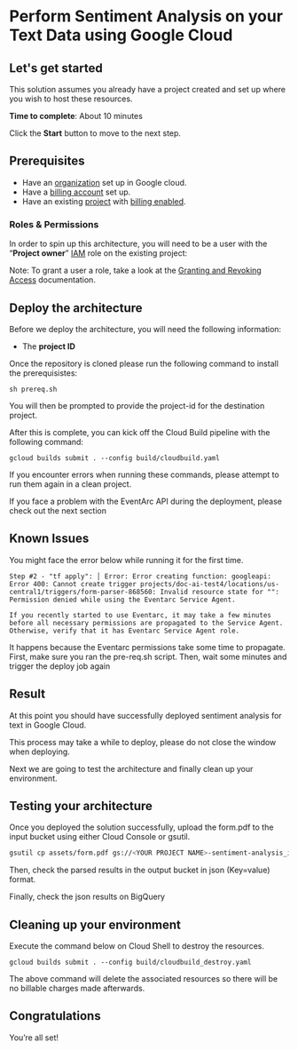# Perform Sentiment Analysis on your Text Data using Google Cloud

## Let's get started

This solution assumes you already have a project created and set up where you wish to host these resources.

**Time to complete**: About 10 minutes

Click the **Start** button to move to the next step.

## Prerequisites

* Have an [organization](https://cloud.google.com/resource-manager/docs/creating-managing-organization) set up in Google cloud.
* Have a [billing account](https://cloud.google.com/billing/docs/how-to/manage-billing-account) set up.
* Have an existing [project](https://cloud.google.com/resource-manager/docs/creating-managing-projects) with [billing enabled](https://cloud.google.com/billing/docs/how-to/modify-project).

### Roles & Permissions

In order to spin up this architecture, you will need to be a user with the “__Project owner__” [IAM](https://cloud.google.com/iam) role on the existing project:

Note: To grant a user a role, take a look at the [Granting and Revoking Access](https://cloud.google.com/iam/docs/granting-changing-revoking-access#grant-single-role) documentation.

## Deploy the architecture

Before we deploy the architecture, you will need the following information:

* The __project ID__

Once the repository is cloned please run the following command to install the prerequisistes:

```
sh prereq.sh
```

You will then be prompted to provide the project-id for the destination project.

After this is complete, you can kick off the Cloud Build pipeline with the following command:

```
gcloud builds submit . --config build/cloudbuild.yaml
```

If you encounter errors when running these commands, please attempt to run them again in a clean project.

If you face a problem with the EventArc API during the deployment, please check out the next section

## Known Issues 
You might face the error below while running it for the first time.

```
Step #2 - "tf apply": │ Error: Error creating function: googleapi: Error 400: Cannot create trigger projects/doc-ai-test4/locations/us-central1/triggers/form-parser-868560: Invalid resource state for "": Permission denied while using the Eventarc Service Agent.

If you recently started to use Eventarc, it may take a few minutes before all necessary permissions are propagated to the Service Agent. Otherwise, verify that it has Eventarc Service Agent role.
```

It happens because the Eventarc permissions take some time to propagate. First, make sure you ran the pre-req.sh script. Then, wait some minutes and trigger the deploy job again

## Result

At this point you should have successfully deployed sentiment analysis for text in Google Cloud.

This process may take a while to deploy, please do not close the window when deploying.

Next we are going to test the architecture and finally clean up your environment.

## Testing your architecture
Once you deployed the solution successfully, upload the form.pdf to the input bucket using either Cloud Console or gsutil.

```bash
gsutil cp assets/form.pdf gs://<YOUR PROJECT NAME>-sentiment-analysis_input
```

Then, check the parsed results in the output bucket in json (Key=value) format.

Finally, check the json results on BigQuery

## Cleaning up your environment

Execute the command below on Cloud Shell to destroy the resources.

``` {shell}
gcloud builds submit . --config build/cloudbuild_destroy.yaml
```

The above command will delete the associated resources so there will be no billable charges made afterwards.

## Congratulations

<walkthrough-conclusion-trophy></walkthrough-conclusion-trophy>

You’re all set!
